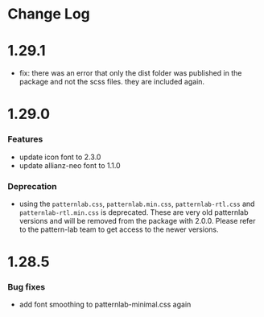 # Change Log

# 1.29.1
* fix: there was an error that only the dist folder was published in the package and not the scss files. they are included again.


# 1.29.0

### Features
* update icon font to 2.3.0
* update allianz-neo font to 1.1.0


### Deprecation
* using the `patternlab.css`, `patternlab.min.css`, `patternlab-rtl.css` and `patternlab-rtl.min.css` is deprecated. These are very old patternlab versions and will be removed from the package with 2.0.0. Please refer to the pattern-lab team to get access to the newer versions.


# 1.28.5

### Bug fixes
* add font smoothing to patternlab-minimal.css again